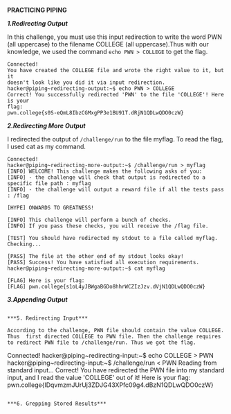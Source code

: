 **PRACTICING PIPING**

***1.Redirecting Output***

In this challenge, you must use this input redirection to write the word PWN (all uppercase) to the filename COLLEGE (all uppercase).Thus with our knowledge, we used the command ```echo PWN > COLLEGE``` to get the flag.

```
Connected!
You have created the COLLEGE file and wrote the right value to it, but it
doesn't look like you did it via input redirection.
hacker@piping~redirecting-output:~$ echo PWN > COLLEGE
Correct! You successfully redirected 'PWN' to the file 'COLLEGE'! Here is your
flag:
pwn.college{s0S-eQmL8IbzCGMxgPP3e1BU91T.dRjN1QDLwQDO0czW}
```

***2.Redirecting More Output***

I redirected the output of ```/challenge/run``` to the file myflag. To read the flag, I used cat as my command.

```
Connected!
hacker@piping~redirecting-more-output:~$ /challenge/run > myflag
[INFO] WELCOME! This challenge makes the following asks of you:
[INFO] - the challenge will check that output is redirected to a specific file path : myflag
[INFO] - the challenge will output a reward file if all the tests pass : /flag

[HYPE] ONWARDS TO GREATNESS!

[INFO] This challenge will perform a bunch of checks.
[INFO] If you pass these checks, you will receive the /flag file.

[TEST] You should have redirected my stdout to a file called myflag. Checking...

[PASS] The file at the other end of my stdout looks okay!
[PASS] Success! You have satisfied all execution requirements.
hacker@piping~redirecting-more-output:~$ cat myflag

[FLAG] Here is your flag:
[FLAG] pwn.college{s1oL4yJBWgaBGDo8hhrWCZIzJzv.dVjN1QDLwQDO0czW}
```

***3.Appending Output***

```

***5. Redirecting Input***

According to the challenge, PWN file should contain the value COLLEGE. Thus  first directed COLLEGE to PWN file. Then the challenge requires to redirect PWN file to /challenge/run. Thus we got the flag.

```
Connected!
hacker@piping~redirecting-input:~$  echo COLLEGE > PWN
hacker@piping~redirecting-input:~$ /challenge/run < PWN
Reading from standard input...
Correct! You have redirected the PWN file into my standard input, and I read
the value 'COLLEGE' out of it!
Here is your flag:
pwn.college{IDqvmzmJUrUj3ZDJG43XPfc09g4.dBzN1QDLwQDO0czW}
```

***6. Grepping Stored Results***

```

